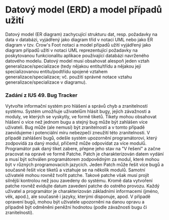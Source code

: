 # Datový model (ERD) a model případů užití

Datový model (ER diagram) zachycující strukturu dat, resp. požadavky na data
v databázi, vyjádřený jako diagram tříd v notaci UML nebo jako ER diagram
v tzv. Crow's Foot notaci a model případů užití vyjádřený jako diagram
případů užití v notaci UML reprezentující požadavky na poskytovanou
funkcionalitu aplikace používající databázi navrženého datového modelu.
Datový model musí obsahovat alespoň jeden vztah generalizace/specializace
(tedy nějakou entitu/třídu a nějakou její specializovanou entitu/podtřídu
spojené vztahem generalizace/specializace; vč. použití správné notace vztahu
generalizace/specializace v diagramu).

### Zadání z IUS **49. Bug Tracker**
Vytvořte informační systém pro hlášení a správů chyb a zranitelností systému.
Systém umožňuje uživatelům hlásit bugy, jejich závažnosti a moduly, ve kterých
se vyskytly, ve formě tiketů. Tikety mohou obsahovat hlášení o více než jednom
bugu a stejný bug může být zahlášen více uživateli. Bug může (ale nemusí) být
zranitelností a v tomto případě zaevidujeme i potenciální míru nebezpečí
zneužití této zranitelnosti. V případě zahlášení bugů, odešle systém
upozornění programátorovi, který zodpovídá za daný modul, přičemž může
odpovídat za více modulů. Programátor pak daný tiket zabere, přepne jeho stav
na "V řešení" a začne pracovat na opravě ve formě Patche. Patch je
charakterizován datem vydání a musí být schválen programátorem zodpovědným
za modul, které mohou být v různých programovacích jazycích. Jeden Patch může
řešit více bugů a současně řešit více tiketů a vztahuje se na několik modulů.
Samotní uživatelé mohou rovněž tvořit patche. Takové patche však musí projít
silnější kontrolou než jsou zavedeny do systému. Kromě data vytvoření patche
rovněž evidujte datum zavedení patche do ostrého provozu. Každý uživatel a
programátor je charakterizován základními informacemi (jméno, věk, apod.),
ale současně i jazyky, kterými disponuje, apod. V případě opravení bugů,
mohou být uživatele upozorněni na danou opravu a případně být odměněni peněžní
hodnotou (podle závažnosti bugu či zranitelnosti).
